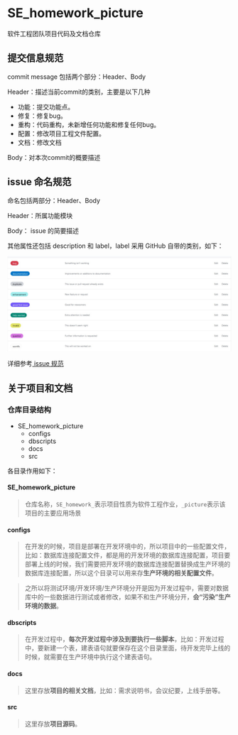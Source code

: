 # SE_homework_picture
软件工程团队项目代码及文档仓库

## 提交信息规范

commit message 包括两个部分：Header、Body

Header：描述当前commit的类别，主要是以下几种

- 功能：提交功能点。
- 修复：修复bug。
- 重构：代码重构，未新增任何功能和修复任何bug。
- 配置：修改项目工程文件配置。
- 文档：修改文档

Body：对本次commit的概要描述

## issue 命名规范

命名包括两部分：Header、Body

Header：所属功能模块

Body： issue 的简要描述

其他属性还包括 description 和 label，label 采用 GitHub 自带的类别，如下：

![](md_image\issue_label.jpg)

详细参考[ issue 规范](https://zhuanlan.zhihu.com/p/52370003)

## 关于项目和文档

### 仓库目录结构

- SE_homework_picture
  - configs
  - dbscripts
  - docs
  - src

各目录作用如下：

#### SE_homework_picture

> 仓库名称，`SE_homework_`表示项目性质为软件工程作业，`_picture`表示该项目的主要应用场景

#### configs

> 在开发的时候，项目是部署在开发环境中的，所以项目中的一些配置文件，比如：数据库连接配置文件，都是用的开发环境的数据库连接配置，项目要部署上线的时候，我们需要把开发环境的数据库连接配置替换成生产环境的数据库连接配置，所以这个目录可以用来存**生产环境的相关配置文件**。

> 之所以将测试环境/开发环境/生产环境分开是因为开发过程中，需要对数据库中的一些数据进行测试或者修改，如果不和生产环境分开，**会“污染”生产环境的数据**。

#### dbscripts

> 在开发过程中，**每次开发过程中涉及到要执行一些脚本**，比如：开发过程中，要新建一个表，建表语句就要保存在这个目录里面，待开发完毕上线的时候，就需要在生产环境中执行这个建表语句。

#### docs

> 这里存放**项目的相关文档**，比如：需求说明书，会议纪要，上线手册等。

#### src

> 这里存放**项目源码**。
